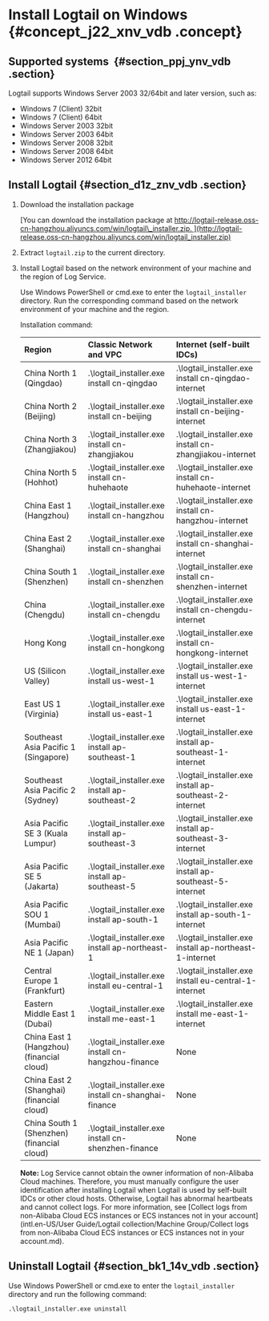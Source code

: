 # Install Logtail on Windows {#concept_j22_xnv_vdb .concept}

## Supported systems  {#section_ppj_ynv_vdb .section}

Logtail supports Windows Server 2003 32/64bit and later version, such as:

-   Windows 7 \(Client\) 32bit 
-   Windows 7 \(Client\) 64bit 
-   Windows Server 2003 32bit 
-   Windows Server 2003 64bit 
-   Windows Server 2008 32bit 
-   Windows Server 2008 64bit 
-   Windows Server 2012 64bit 

## Install Logtail {#section_d1z_znv_vdb .section}

1.  Download the installation package

    [You can download the installation package at http://logtail-release.oss-cn-hangzhou.aliyuncs.com/win/logtail\_installer.zip. ](http://logtail-release.oss-cn-hangzhou.aliyuncs.com/win/logtail_installer.zip)

2.  Extract `logtail.zip` to the current directory.
3.  Install Logtail based on the network environment of your machine and the region of Log Service.

    Use Windows PowerShell or cmd.exe to enter the `logtail_installer` directory. Run the corresponding command based on the network environment of your machine and the region.

    Installation command:

    |Region|Classic Network and VPC|Internet \(self-built IDCs\)|
    |:-----|:----------------------|:---------------------------|
    |China North 1 \(Qingdao\) |.\\logtail\_installer.exe install cn-qingdao|.\\logtail\_installer.exe install cn-qingdao-internet|
    |China North 2 \(Beijing\)  |.\\logtail\_installer.exe install cn-beijing|.\\logtail\_installer.exe install cn-beijing-internet|
    |China North 3 \(Zhangjiakou\)|.\\logtail\_installer.exe install cn-zhangjiakou|.\\logtail\_installer.exe install cn-zhangjiakou-internet|
    |China North 5 \(Hohhot\)|.\\logtail\_installer.exe install cn-huhehaote |.\\logtail\_installer.exe install cn-huhehaote-internet|
    |China East 1 \(Hangzhou\) |.\\logtail\_installer.exe install cn-hangzhou|.\\logtail\_installer.exe install cn-hangzhou-internet|
    |China East 2 \(Shanghai\) |.\\logtail\_installer.exe install cn-shanghai|.\\logtail\_installer.exe install cn-shanghai-internet|
    |China South 1 \(Shenzhen\) |.\\logtail\_installer.exe install cn-shenzhen|.\\logtail\_installer.exe install cn-shenzhen-internet|
    |China \(Chengdu\)|.\\logtail\_installer.exe install cn-chengdu|.\\logtail\_installer.exe install cn-chengdu-internet|
    |Hong Kong|.\\logtail\_installer.exe install cn-hongkong|.\\logtail\_installer.exe install cn-hongkong-internet|
    |US \(Silicon Valley\)|.\\logtail\_installer.exe install us-west-1|.\\logtail\_installer.exe install us-west-1-internet|
    |East US 1 \(Virginia\)|.\\logtail\_installer.exe install us-east-1|.\\logtail\_installer.exe install us-east-1-internet|
    |Southeast Asia Pacific 1 \(Singapore\)|.\\logtail\_installer.exe install ap-southeast-1|.\\logtail\_installer.exe install ap-southeast-1-internet|
    |Southeast Asia Pacific 2 \(Sydney\)|.\\logtail\_installer.exe install ap-southeast-2|.\\logtail\_installer.exe install ap-southeast-2-internet|
    |Asia Pacific SE 3 \(Kuala Lumpur\) |.\\logtail\_installer.exe install ap-southeast-3|.\\logtail\_installer.exe install ap-southeast-3-internet|
    |Asia Pacific SE 5 \(Jakarta\) |.\\logtail\_installer.exe install ap-southeast-5|.\\logtail\_installer.exe install ap-southeast-5-internet|
    |Asia Pacific SOU 1 \(Mumbai\) |.\\logtail\_installer.exe install ap-south-1|.\\logtail\_installer.exe install ap-south-1-internet|
    |Asia Pacific NE 1 \(Japan\) |.\\logtail\_installer.exe install ap-northeast-1|.\\logtail\_installer.exe install ap-northeast-1-internet|
    |Central Europe 1 \(Frankfurt\)|.\\logtail\_installer.exe install eu-central-1|.\\logtail\_installer.exe install eu-central-1-internet|
    |Eastern Middle East 1 \(Dubai\)|.\\logtail\_installer.exe install me-east-1|.\\logtail\_installer.exe install me-east-1-internet|
    |China East 1 \(Hangzhou\) \(financial cloud\)  |.\\logtail\_installer.exe install cn-hangzhou-finance|None  |
    |China East 2 \(Shanghai\) \(financial cloud\) |.\\logtail\_installer.exe install cn-shanghai-finance|None  |
    |China South 1 \(Shenzhen\) \(financial cloud\) |.\\logtail\_installer.exe install cn-shenzhen-finance|None  |

    **Note:** Log Service cannot obtain the owner information of non-Alibaba Cloud machines. Therefore, you must manually configure the user identification after installing Logtail when Logtail is used by self-built IDCs or other cloud hosts. Otherwise, Logtail has abnormal heartbeats and cannot collect logs. For more information, see [Collect logs from non-Alibaba Cloud ECS instances or ECS instances not in your account](intl.en-US/User Guide/Logtail collection/Machine Group/Collect logs from non-Alibaba Cloud ECS instances or ECS instances not in your account.md).


## Uninstall Logtail {#section_bk1_14v_vdb .section}

Use Windows PowerShell or cmd.exe to enter the `logtail_installer`  directory and run the following command: 

```
.\logtail_installer.exe uninstall
```

